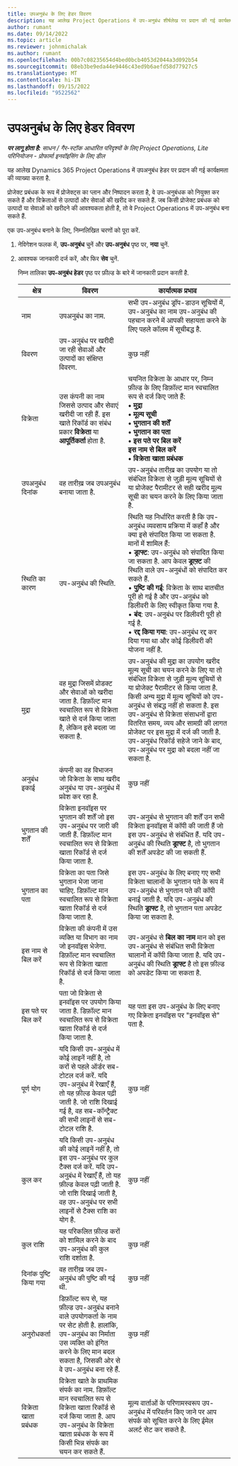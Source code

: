```yaml
---
title: उपअनुबंध के लिए हेडर विवरण
description: यह आलेख Project Operations में उप-अनुबंध शीर्षलेख पर प्रदान की गई कार्यक्षमता की व्याख्या करता है.
author: rumant
ms.date: 09/14/2022
ms.topic: article
ms.reviewer: johnmichalak
ms.author: rumant
ms.openlocfilehash: 00b7c08235654d4bed0bcb4053d2044a3d092b54
ms.sourcegitcommit: 08eb3be9eda44e9446c43ed9b6aefd58d77927c5
ms.translationtype: MT
ms.contentlocale: hi-IN
ms.lasthandoff: 09/15/2022
ms.locfileid: "9522562"
---
```

# <a name="header-details-for-subcontracts"></a>उपअनुबंध के लिए हेडर विवरण

_**पर लागू होता है:** साधन / गैर-स्टॉक आधारित परिदृश्यों के लिए Project Operations, Lite परिनियोजन - प्रोफार्मा इनवॉइसिंग के लिए डील_

यह आलेख Dynamics 365 Project Operations में उपअनुबंध हेडर पर प्रदान की गई कार्यक्षमता की व्याख्या करता है.

प्रोजेक्ट प्रबंधक के रूप में प्रोजेक्ट्स का प्लान और निष्पादन करता है, वे उप-अनुबंधक को नियुक्त कर सकते हैं और विक्रेताओं से उत्पादों और सेवाओं की खरीद कर सकते हैं. जब किसी प्रोजेक्ट प्रबंधक को उत्पादों या सेवाओं को खरीदने की आवश्यकता होती है, तो वे Project Operations में उप-अनुबंध बना सकते हैं.

एक उप-अनुबंध बनाने के लिए, निम्नलिखित चरणों को पूरा करें.

1. नेविगेशन फलक में, **उप-अनुबंध** चुनें और **उप-अनुबंध** पृष्ठ पर, **नया** चुनें.
2. आवश्यक जानकारी दर्ज करें, और फिर **सेव** चुनें.

    निम्न तालिका **उप-अनुबंध हेडर** पृष्ठ पर फ़ील्ड के बारे में जानकारी प्रदान करती है.

    | क्षेत्र | विवरण |कार्यात्मक प्रभाव |
    |---|------|---| 
    | नाम | उपअनुबंध का नाम. | सभी उप-अनुबंध ड्रॉप-डाउन सूचियों में, उप-अनुबंध का नाम उप-अनुबंध की पहचान करने में आपकी सहायता करने के लिए पहले कॉलम में सूचीबद्ध है. | 
    | विवरण | उप-अनुबंध पर खरीदी जा रही सेवाओं और उत्पादों का संक्षिप्त विवरण. | कुछ नहीं |
    | विक्रेता | उस कंपनी का नाम जिससे उत्पाद और सेवाएं खरीदी जा रही हैं. इस खाते रिकॉर्ड का संबंध प्रकार **विक्रेता** या **आपूर्तिकर्ता** होता है. | चयनित विक्रेता के आधार पर, निम्न फ़ील्ड के लिए डिफ़ॉल्ट मान स्वचालित रूप से दर्ज किए जाते हैं:<br/> **• मुद्रा** </br> **• मूल्य सूची** </br> **• भुगतान की शर्तें**</br> **• भुगतान का पता**</br> **• इस पते पर बिल करें**</br> **इस नाम से बिल करें** </br>**• विक्रेता खाता प्रबंधक**|
    | उपअनुबंध दिनांक | वह तारीख़ जब उपअनुबंध बनाया जाता है. | उप-अनुबंध तारीख़ का उपयोग या तो संबंधित विक्रेता से जुड़ी मूल्य सूचियों से या प्रोजेक्ट पैरामीटर से सही खरीद मूल्य सूची का चयन करने के लिए किया जाता है. |
    | स्थिति का कारण | उप-अनुबंध की स्थिति. | स्थिति यह निर्धारित करती है कि उप-अनुबंध व्यवसाय प्रक्रिया में कहाँ है और क्या इसे संपादित किया जा सकता है. <br/>मानों में शामिल हैं:<br>• **ड्राफ्ट**: उप-अनुबंध को संपादित किया जा सकता है. आप केवल **ड्राफ़्ट** की स्थिति वाले उप-अनुबंधों को संपादित कर सकते हैं.<br/>• **पुष्टि की गई**: विक्रेता के साथ बातचीत पूरी हो गई है और उप-अनुबंध को डिलीवरी के लिए स्वीकृत किया गया है. <br/>• **बंद**: उप-अनुबंध पर डिलीवरी पूरी हो गई है.<br/>• **रद्द किया गया**: उप-अनुबंध रद्द कर दिया गया था और कोई डिलीवरी की योजना नहीं है.  | 
    | मुद्रा | वह मुद्रा जिसमें प्रोडक्ट और सेवाओं को खरीदा जाता है. डिफ़ॉल्ट मान स्वचालित रूप से विक्रेता खाते से दर्ज किया जाता है, लेकिन इसे बदला जा सकता है. | उप-अनुबंध की मुद्रा का उपयोग खरीद मूल्य सूची का चयन करने के लिए या तो संबंधित विक्रेता से जुड़ी मूल्य सूचियों से या प्रोजेक्ट पैरामीटर से किया जाता है. किसी अन्य मुद्रा में मूल्य सूचियों को उप-अनुबंध से संबद्ध नहीं हो सकता है. इस उप-अनुबंध से विक्रेता संसाधनों द्वारा वितरित समय, व्यय और सामग्री की लागत प्रोजेक्ट पर इस मुद्रा में दर्ज की जाती है. उप-अनुबंध रिकॉर्ड सहेजे जाने के बाद, उप-अनुबंध पर मुद्रा को बदला नहीं जा सकता है.|
    | अनुबंध इकाई | कंपनी का वह विभाजन जो विक्रेता के साथ खरीद अनुबंध या उप-अनुबंध में प्रवेश कर रहा है. | कुछ नहीं |
    | भुगतान की शर्तें | विक्रेता इनवॉइस पर भुगतान की शर्तें जो इस उप-अनुबंध पर जारी की जाती हैं. डिफ़ॉल्ट मान स्वचालित रूप से विक्रेता खाता रिकॉर्ड से दर्ज किया जाता है. | उप-अनुबंध से भुगतान की शर्तें उन सभी विक्रेता इनवॉइस में कॉपी की जाती हैं जो इस उप-अनुबंध से संबंधित हैं. यदि उप-अनुबंध की स्थिति **ड्राफ्ट** है, तो भुगतान की शर्तें अपडेट की जा सकती हैं. | 
    | भुगतान का पता | विक्रेता का पता जिसे भुगतान भेजा जाना चाहिए. डिफ़ॉल्ट मान स्वचालित रूप से विक्रेता खाता रिकॉर्ड से दर्ज किया जाता है. | इस उप-अनुबंध के लिए बनाए गए सभी विक्रेता चालानों के भुगतान पते के रूप में उप-अनुबंध से भुगतान पते की कॉपी बनाई जाती है. यदि उप-अनुबंध की स्थिति **ड्राफ्ट** है, तो भुगतान पता अपडेट किया जा सकता है.|
    | इस नाम से बिल करें | विक्रेता की कंपनी में उस व्यक्ति या विभाग का नाम जो इनवॉइस भेजेगा. डिफ़ॉल्ट मान स्वचालित रूप से विक्रेता खाता रिकॉर्ड से दर्ज किया जाता है. | उप-अनुबंध से **बिल का नाम** मान को इस उप-अनुबंध से संबंधित सभी विक्रेता चालानों में कॉपी किया जाता है. यदि उप-अनुबंध की स्थिति **ड्राफ्ट** है तो इस फ़ील्ड को अपडेट किया जा सकता है.|
    | इस पते पर बिल करें | पता जो विक्रेता से इनवॉइस पर उपयोग किया जाता है. डिफ़ॉल्ट मान स्वचालित रूप से विक्रेता खाता रिकॉर्ड से दर्ज किया जाता है. | यह पता इस उप-अनुबंध के लिए बनाए गए विक्रेता इनवॉइस पर "इनवॉइस से" पता है. |
    | पूर्ण योग | यदि किसी उप-अनुबंध में कोई लाइनें नहीं है, तो करों से पहले ऑर्डर सब-टोटल दर्ज करें. यदि उप-अनुबंध में रेखाएँ हैं, तो यह फ़ील्ड केवल पढ़ी जाती है. जो राशि दिखाई गई है, वह सब-कॉन्ट्रैक्ट की सभी लाइनों से सब-टोटल राशि है. | कुछ नहीं |
    | कुल कर | यदि किसी उप-अनुबंध की कोई लाइनें नहीं है, तो इस उप-अनुबंध पर कुल टैक्स दर्ज करें. यदि उप-अनुबंध में रेखाएँ हैं, तो यह फ़ील्ड केवल पढ़ी जाती है. जो राशि दिखाई जाती है, वह उप-अनुबंध पर सभी लाइनों से टैक्स राशि का योग है. | कुछ नहीं |
    | कुल राशि | यह परिकलित फ़ील्ड करों को शामिल करने के बाद उप-अनुबंध की कुल राशि दर्शाता है. | कुछ नहीं |
    | दिनांक पुष्टि किया गया | वह तारीख़ जब उप-अनुबंध की पुष्टि की गई थी. | कुछ नहीं |
    | अनुरोधकर्ता | डिफ़ॉल्ट रूप से, यह फ़ील्ड उप-अनुबंध बनाने वाले उपयोगकर्ता के नाम पर सेट होती है. हालांकि, उप-अनुबंध का निर्माता उस व्यक्ति को इंगित करने के लिए मान बदल सकता है, जिसकी ओर से वे उप-अनुबंध बना रहे हैं. | कुछ नहीं |
    | विक्रेता खाता प्रबंधक | विक्रेता खाते के प्राथमिक संपर्क का नाम. डिफ़ॉल्ट मान स्वचालित रूप से विक्रेता खाता रिकॉर्ड से दर्ज किया जाता है. आप उप-अनुबंध के विक्रेता खाता प्रबंधक के रूप में किसी भिन्न संपर्क का चयन कर सकते हैं. | मूल्य वार्ताओं के परिणामस्वरूप उप-अनुबंध में परिवर्तन किए जाने पर आप संपर्क को सूचित करने के लिए ईमेल अलर्ट सेट कर सकते है. |
